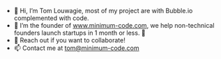 - 👋 Hi, I’m Tom Louwagie, most of my project are with Bubble.io complemented with code.
- 🌱 I’m the founder of www.minimum-code.com, we help non-technical founders launch startups in 1 month or less. 🤖
- 💞️ Reach out if you want to collaborate!
- 📫 Contact me at tom@minimum-code.com
